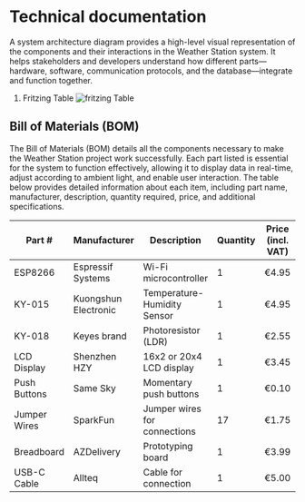 # Technical documentation


A system architecture diagram provides a high-level visual representation of the components and their interactions in the Weather Station system. It helps stakeholders and developers understand how different parts—hardware, software, communication protocols, and the database—integrate and function together. 


1. Fritzing Table 
![fritzing Table](/assets/fritzing.jpg)




## Bill of Materials (BOM)

The Bill of Materials (BOM) details all the components necessary to make the Weather Station project work successfully. Each part listed is essential for the system to function effectively, allowing it to display data in real-time, adjust according to ambient light, and enable user interaction. The table below provides detailed information about each item, including part name, manufacturer, description, quantity required, price, and additional specifications.

| Part #       | Manufacturer         | Description	                | Quantity | Price (incl. VAT) | Subtotal | Example URL | Tolerance | MTBF | Datasheet URL |
|--------------|----------------------|-----------------------------|----------|-------------------|----------|-------------|-----------|------|---------------|
| ESP8266      | Espressif Systems    | Wi-Fi microcontroller       | 1        | €4.95             | €4.95    | [Link](https://en.wikipedia.org/wiki/ESP8266#:~:text=The%20ESP8266%20is%20a%20low,Espressif%20Systems%20in%20Shanghai%2C%20China.) | N/A       | N/A  | [Datasheet](https://www.espressif.com/sites/default/files/documentation/0a-esp8266ex_datasheet_en.pdf) |
| KY-015       | Kuongshun Electronic | Temperature-Humidity Sensor | 1        | €4.95             | €4.95    | [Link](https://www.az-delivery.de/en/products/dht-11-temperatursensor-modul) | ±5%      | 50,000 hrs | [Datasheet](https://www.az-delivery.de/en/products/dht-11-temperatursensor-modul) |
| KY-018       | Keyes brand          | Photoresistor (LDR)         | 1        | €2.55             | €2.55    | [Link](https://hobbycomponents.com/sensors/160-photoresistive-light-dependent-resistor-module-ky-018#:~:text=Keyes%20brand%20KY%2D018.) | ±10%     | 40,000 hrs | [Datasheet](https://hobbycomponents.com/sensors/160-photoresistive-light-dependent-resistor-module-ky-018#:~:text=Keyes%20brand%20KY%2D018.) |
| LCD Display  | Shenzhen HZY         | 16x2 or 20x4 LCD display    | 1        | €3.45             | €3.45    | [Link](https://nl.mouser.com/ProductDetail/Same-Sky/TS02-66-50-BK-100-LCR-D?qs=A6eO%252BMLsxmQ2%2FFf8jET%252BrA%3D%3D&mgh=1&utm_id=20333439722&gad_source=1&gbraid=0AAAAADn_wf1UQnE0WD25Yx6VCdJBKsSqr&) | ±5%      | 60,000 hrs | [Datasheet](https://nl.mouser.com/ProductDetail/Same-Sky/TS02-66-50-BK-100-LCR-D?qs=A6eO%252BMLsxmQ2%2FFf8jET%252BrA%3D%3D&mgh=1&utm_id=20333439722&gad_source=1&gbraid=0AAAAADn_wf1UQnE0WD25Yx6VCdJBKsSqr&) |
| Push Buttons | Same Sky             | Momentary push buttons      | 1        | €0.10             | €0.10    | [Link](https://nl.mouser.com/ProductDetail/Same-Sky/TS02-66-50-BK-100-LCR-D?qs=A6eO%252BMLsxmQ2%2FFf8jET%252BrA%3D%3D&mgh=1&utm_id=20333439722&gad_source=1&gbraid=0AAAAADn_wf1UQnE0WD25Yx6VCdJBKsSqr&gclid=CjwKCAiAxKy5BhBbEiwAYiW--x6iR72tqx0Uc68A-t8MgzaWLuZagSaLW-0zq6WN1GmP771Ftn7JbhoCE8wQAvD_BwE) | N/A       | 100,000 cycles | [Datasheet](https://nl.mouser.com/ProductDetail/Same-Sky/TS02-66-50-BK-100-LCR-D?qs=A6eO%252BMLsxmQ2%2FFf8jET%252BrA%3D%3D&mgh=1&utm_id=20333439722&gad_source=1&gbraid=0AAAAADn_wf1UQnE0WD25Yx6VCdJBKsSqr&) |
| Jumper Wires | SparkFun             | Jumper wires for connections| 17       | €1.75             | €29.75   | [Link](https://nl.mouser.com/ProductDetail/SparkFun/PRT-12795?qs=WyAARYrbSnZ%2FIrMB64nYgw%3D%3D&mgh=1&utm_id=20333439722&gad_source=1&gbraid=0AAAAADn_wf1UQnE0WD25Yx6VCdJBKsSqr&gclid=CjwKCAiAxKy5BhBbEiwAYiW--zEFP5RHZTkgJUONBrGPEdWuuTav4gOHp9lX0mJq57axL7CYA1FnPxoCJ6sQAvD_BwE) | N/A       | N/A  | [Datasheet](https://nl.mouser.com/ProductDetail/SparkFun/PRT-12795?qs=WyAARYrbSnZ%2FIrMB64nYgw%3D%3D&mgh=1&utm_id=20333439722&gad_source=1&gbraid=0AAAAADn_wf1UQnE0WD25Yx6VCdJBKsSqr&) |
| Breadboard   | AZDelivery           | Prototyping board           | 1        | €3.99             | €3.99    | [Link](https://www.amazon.nl/AZDelivery-Mini-Breadboard-compatibel-Inclusief/dp/B07KKJSFM1/ref=asc_df_B07KKJSFM1/?tag=nlshogostdde-21&linkCode=df0&hvadid=709904968515&hvpos=&hvnetw=g&hvrand=17606101980476706710&hvpone=&hvptwo=&hvqmt=&hvdev=c&hvdvcmdl=&hvlocint=&hvlocphy=9215103&hvtargid=pla-830808834908&psc=1&mcid=ac3e469720bf3d71aa7c7a2e2454492e&gad_source=1) | N/A       | N/A  | [Datasheet](https://www.amazon.nl/AZDelivery-Mini-Breadboard-compatibel-Inclusief/dp/B07KKJSFM1/ref=asc_df_B07KKJSFM1/?tag=nlshogostdde-21&linkCode=df0&hvadid=709904968515&hvpos=&hvnetw=g&hvrand=17606101980476706710&hvpone=&hvptwo=&hvqmt=&hvdev=c&hvdvcmdl=&hvlocint=&hvlocphy=9215103&hvtargid=pla-830808834908&psc=1&mcid=ac3e469720bf3d71aa7c7a2e2454492e&gad_source=1) |
| USB-C Cable  | Allteq               | Cable for connection        | 1        | €5.00             | €5.00    | [Link](https://www.allekabels.nl/usb-c-kabel/11518/2259587/usb-c-naar-usb-a-kabel.html?mc=nl-nl&gad_source=1&gbraid=0AAAAAD_j8Rfy6Iau8KUYhDhhyuXYtdDM1&gclid=CjwKCAiAxKy5BhBbEiwAYiW--3D9YmvaGSwT9MmWtxZ8UmtQrc-9oyiOgVMrUVRxUigL9LO0PmoYvxoCF7MQAvD_BwE) | N/A       | N/A  | [Datasheet](https://www.allekabels.nl/usb-c-kabel/11518/2259587/usb-c-naar-usb-a-kabel.html?mc=nl-nl&gad_source=1&gbraid=0AAAAAD_j8Rfy6Iau8KUYhDhhyuXYtdDM1&) |

